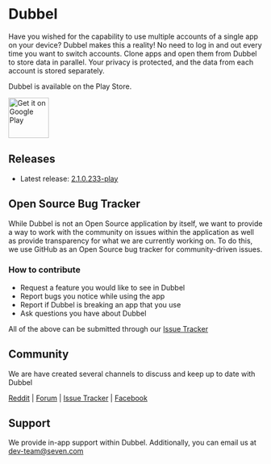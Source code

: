 # Dubbel

Have you wished for the capability to use multiple accounts of a single app on your device? Dubbel makes this a reality! No need to log in and out every time you want to switch accounts. Clone apps and open them from Dubbel to store data in parallel. Your privacy is protected, and the data from each account is stored separately.

Dubbel is available on the Play Store.

<a href='https://play.google.com/store/apps/details?id=com.seven.applauncher&pcampaignid=MKT-Other-global-all-co-prtnr-py-PartBadge-Mar2515-1'><img alt='Get it on Google Play' src='https://play.google.com/intl/en/badges/images/generic/en_badge_web_generic.png' height='80px'/></a>

## Releases

* Latest release: [2.1.0.233-play](https://github.com/SEVENNetworks/Dubbel/releases/tag/v2.1.0.233-play)

## Open Source Bug Tracker

While Dubbel is not an Open Source application by itself, we want to provide a way to work with the community on issues within the application as well as provide transparency for what we are currently working on. To do this, we use GitHub as an Open Source bug tracker for community-driven issues.

### How to contribute
* Request a feature you would like to see in Dubbel
* Report bugs you notice while using the app
* Report if Dubbel is breaking an app that you use
* Ask questions you have about Dubbel

All of the above can be submitted through our [Issue Tracker](https://github.com/SEVENNetworks/Dubbel/issues)

## Community
We are have created several channels to discuss and keep up to date with Dubbel

[Reddit](https://www.reddit.com/r/adblockerforandroid/) | [Forum](https://forum.seven.com/) | [Issue Tracker](https://github.com/SEVENNetworks/Dubbel/issues) | [Facebook](https://www.facebook.com/SEVENNetworks/)

## Support

We provide in-app support within Dubbel. Additionally, you can email us at dev-team@seven.com
